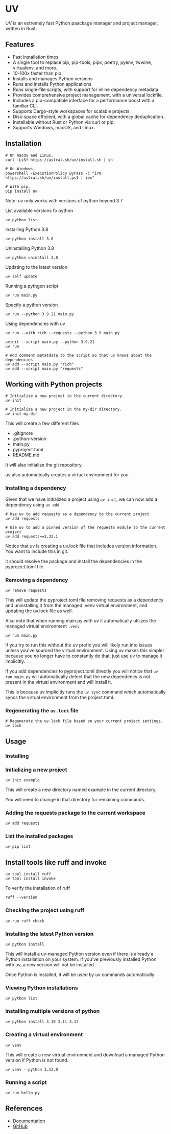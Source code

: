 # UV

UV is an extremely fast Python paackage manager and project manager, written in Rust.

## Features

- Fast installation times
- A single tool to replace pip, pip-tools, pipx, poetry, pyenv, twwine, virtualenv, and more.
- 10-100x faster than pip
- Installs and manages Python versions
- Runs and installs Python applications
- Runs single-file scripts, with support for inline dependency metadata.
- Provides comprehensive project management, with a universal lockfile.
- Includes a pip-compatible interface for a performance boost with a familiar CLI.
- Supports Cargo-style workspaces for scalable projects
- Disk-space efficient, with a global cache for dependency deduplication.
- Installable without Rust or Python via curl or pip.
- Supports Windows, macOS, and Linux.

## Installation

```Shell
# On macOS and Linux.
curl -LsSf https://astral.sh/uv/install.sh | sh
```

```Shell
# On Windows.
powershell -ExecutionPolicy ByPass -c "irm https://astral.sh/uv/install.ps1 | iex"
```

```Shell
# With pip.
pip install uv
```

Note: uv only works with versions of python beyond 3.7

List available versions fo python

```shell
uv python list
```

Installing Python 3.8

```shell
uv python install 3.8
```

Uninstalling Python 3.8

```shell
uv python uninstall 3.8
```

Updating to the latest version 

```Shell
uv self update
```

Running a pythgon script

```shell
uv run main.py
```

Specify a python version

```shell
uv run --python 3.9.21 main.py
```

Using dependencies with uv

```shell
uv run --with rich --requests --python 3.9 main.py
```

```shell
uvinit --script main.py --python 3.9.21
uv run
```

```shell
# Add comment metatdata to the script so that uv knows about the dependencies
uv add --script main.py "rich"
uv add --script main.py "requests"
```

## Working with Python projects

```shell
# Initialize a new project in the current directory.
uv init
```

```shell
# Initialize a new project in the my-dir directory.
uv init my-dir
```

This will create a few different files

- .gitignore
- .python-version
- main.py
- pyproject.toml
- README.md

It will also initialize the git repository.

uv also automatically creates a virtual environment for you.

### Installing a dependency

Given that we have initialized a project using `uv init`,
we can now add a dependency using `uv add`

```shell
# Use uv to add requests as a dependency to the current project
uv add requests
```

```shell
# Use uv to add a pinned version of the requests module to the current project
uv add requests==2.32.1
```

Notice that uv is creating a uv.lock file that includes version information.
You want to include this in git.


it should resolve the package and install the dependencies in 
the pyproject.toml file

### Removing a dependency

```shell
uv remove requests
```

This will update the pyproject.toml file removing requests as a dependency
and uninstalling it from the managed .venv virtual environment, and updating
the uv.lock file as well.

Also note that when running main.py with uv it automatically utilizes
the managed virtual environment `.venv`

```shell
uv run main.py
```

If you try to run this without the uv prefix you will likely run into
issues unless you've sourced the virtual environment. Using uv
makes this simpler because you no longer have to constantly do that,
just use uv to manage it implicitly.


If you add dependencies to pyproject.toml directly you will notice
that `uv run main.py` will automatically detect that the new dependency
is not present in the virtual environment and will install it.

This is because uv implicitly runs the `uv sync` command which 
automatically syncs the virtual environment from the project.toml.

### Regenerating the `uv.lock` file

```shell
# Regenerate the uv.lock file based on your current project settings.
uv lock
```



## Usage

### Installing 

### Initializing a new project

```shell
uv init example
```

This will create a new directory named example in the current directory.

You will need to change in that directory for remaining commands.

### Adding the requests package to the current workspace

```shell
uv add requests
```

### List the installed packages

```shell
uv pip list
```

## Install tools like ruff and invoke

```shell
uv tool install ruff
uv tool install invoke
```

To verify the installation of ruff

```shell
ruff --version
```

### Checking the project using ruff

```shell
uv run ruff check
```

### Installing the latest Python version

```shell
uv python install
```

This will install a uv-managed Python version even if there is already a 
Python installation on your system. If you've previously installed Python
with uv, a new version will not be installed.

Once Python is installed, it will be used by uv commands automatically.

### Viewing Python installations

```Shell
uv python list
```

### Installing multiple versions of python

```shell
uv python install 3.10 3.11 3.12
```

### Creating a virtual environment

```Shell
uv venv
```

This will create a new virtual environment and download a managed
Python version if Python is not found.

```shell
uv venv --python 3.12.0
```

### Running a script

```shell
uv run hello.py
```


## References

- [Documentation](https://docs.astral.sh/uv/)
- [GitHub](https://github.com/astral-sh/uv)
